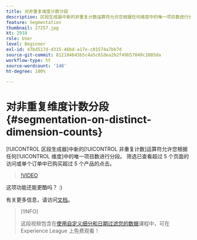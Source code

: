 ```yaml
---
title: 对非重复维度计数分段
description: 区段生成器中新的非重复计数运算符允许您根据任何维度中的唯一项目数进行分段。 筛选已查看超过 5 个页面的访问或单个订单中已购买超过 5 个产品的点击。
feature: Segmentation
thumbnail: 27257.jpg
kt: 2918
role: User
level: Beginner
exl-id: 47bd517d-d315-46bd-a17e-c01574a7bb7d
source-git-commit: 812184643b5c4a5c01dea2b2f49b57049c1805da
workflow-type: ht
source-wordcount: '148'
ht-degree: 100%

---
```


# 对非重复维度计数分段 {#segmentation-on-distinct-dimension-counts}

[!UICONTROL 区段生成器]中新的[!UICONTROL 非重复计数]运算符允许您根据任何[!UICONTROL 维度]中的唯一项目数进行分段。 筛选已查看超过 5 个页面的访问或单个订单中已购买超过 5 个产品的点击。

>[!VIDEO](https://video.tv.adobe.com/v/27257/?quality=12&learn=on)

这项功能还能更酷吗？ :)

有关更多信息，请访问[文档](https://experienceleague.adobe.com/docs/analytics/components/segmentation/segment-reference/seg-operators.html?lang=zh-Hans)。

>[!INFO]
>
> 这段视频包含在[使用自定义细分和日期过滤您的数据](https://experienceleague.adobe.com/?recommended=Analytics-U-1-2021.1.filterdata)课程中，可在 Experience League 上免费观看！
